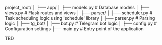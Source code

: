 project_root/
│
├── app/
│   ├── models.py       # Database models
│   ├── views.py        # Flask routes and views
│
├── parser/
│   ├── scheduler.py    # Task scheduling logic using 'schedule' library
│   ├── parser.py       # Parsing logic
│
├── tg_bot/
│   ├── bot.py          # Telegram bot logic
│
├── config.py           # Configuration settings
├── main.py             # Entry point of the application

TBD 